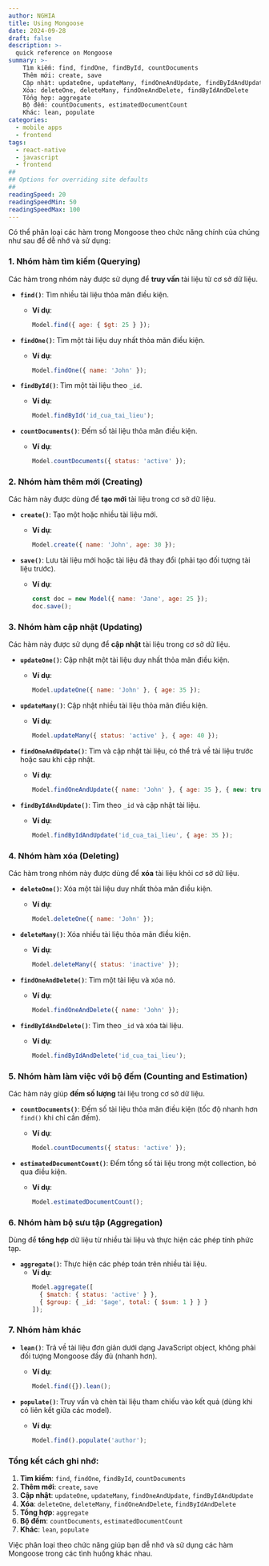 ```yaml
---
author: NGHIA
title: Using Mongoose
date: 2024-09-28
draft: false
description: >-
  quick reference on Mongoose
summary: >-
    Tìm kiếm: find, findOne, findById, countDocuments
    Thêm mới: create, save
    Cập nhật: updateOne, updateMany, findOneAndUpdate, findByIdAndUpdate
    Xóa: deleteOne, deleteMany, findOneAndDelete, findByIdAndDelete
    Tổng hợp: aggregate
    Bộ đếm: countDocuments, estimatedDocumentCount
    Khác: lean, populate
categories:
  - mobile apps
  - frontend
tags:
  - react-native
  - javascript
  - frontend
##
## Options for overriding site defaults
##
readingSpeed: 20
readingSpeedMin: 50
readingSpeedMax: 100
---
```


Có thể phân loại các hàm trong Mongoose theo chức năng chính của chúng như sau để dễ nhớ và sử dụng:

### 1. **Nhóm hàm tìm kiếm (Querying)**

Các hàm trong nhóm này được sử dụng để **truy vấn** tài liệu từ cơ sở dữ liệu.

- **`find()`**: Tìm nhiều tài liệu thỏa mãn điều kiện.
  - **Ví dụ**: 
    ```javascript
    Model.find({ age: { $gt: 25 } });
    ```

- **`findOne()`**: Tìm một tài liệu duy nhất thỏa mãn điều kiện.
  - **Ví dụ**: 
    ```javascript
    Model.findOne({ name: 'John' });
    ```

- **`findById()`**: Tìm một tài liệu theo `_id`.
  - **Ví dụ**:
    ```javascript
    Model.findById('id_cua_tai_lieu');
    ```

- **`countDocuments()`**: Đếm số tài liệu thỏa mãn điều kiện.
  - **Ví dụ**:
    ```javascript
    Model.countDocuments({ status: 'active' });
    ```

### 2. **Nhóm hàm thêm mới (Creating)**

Các hàm này được dùng để **tạo mới** tài liệu trong cơ sở dữ liệu.

- **`create()`**: Tạo một hoặc nhiều tài liệu mới.
  - **Ví dụ**: 
    ```javascript
    Model.create({ name: 'John', age: 30 });
    ```

- **`save()`**: Lưu tài liệu mới hoặc tài liệu đã thay đổi (phải tạo đối tượng tài liệu trước).
  - **Ví dụ**:
    ```javascript
    const doc = new Model({ name: 'Jane', age: 25 });
    doc.save();
    ```

### 3. **Nhóm hàm cập nhật (Updating)**

Các hàm này được sử dụng để **cập nhật** tài liệu trong cơ sở dữ liệu.

- **`updateOne()`**: Cập nhật một tài liệu duy nhất thỏa mãn điều kiện.
  - **Ví dụ**:
    ```javascript
    Model.updateOne({ name: 'John' }, { age: 35 });
    ```

- **`updateMany()`**: Cập nhật nhiều tài liệu thỏa mãn điều kiện.
  - **Ví dụ**:
    ```javascript
    Model.updateMany({ status: 'active' }, { age: 40 });
    ```

- **`findOneAndUpdate()`**: Tìm và cập nhật tài liệu, có thể trả về tài liệu trước hoặc sau khi cập nhật.
  - **Ví dụ**:
    ```javascript
    Model.findOneAndUpdate({ name: 'John' }, { age: 35 }, { new: true });
    ```

- **`findByIdAndUpdate()`**: Tìm theo `_id` và cập nhật tài liệu.
  - **Ví dụ**:
    ```javascript
    Model.findByIdAndUpdate('id_cua_tai_lieu', { age: 35 });
    ```

### 4. **Nhóm hàm xóa (Deleting)**

Các hàm trong nhóm này được dùng để **xóa** tài liệu khỏi cơ sở dữ liệu.

- **`deleteOne()`**: Xóa một tài liệu duy nhất thỏa mãn điều kiện.
  - **Ví dụ**:
    ```javascript
    Model.deleteOne({ name: 'John' });
    ```

- **`deleteMany()`**: Xóa nhiều tài liệu thỏa mãn điều kiện.
  - **Ví dụ**:
    ```javascript
    Model.deleteMany({ status: 'inactive' });
    ```

- **`findOneAndDelete()`**: Tìm một tài liệu và xóa nó.
  - **Ví dụ**:
    ```javascript
    Model.findOneAndDelete({ name: 'John' });
    ```

- **`findByIdAndDelete()`**: Tìm theo `_id` và xóa tài liệu.
  - **Ví dụ**:
    ```javascript
    Model.findByIdAndDelete('id_cua_tai_lieu');
    ```

### 5. **Nhóm hàm làm việc với bộ đếm (Counting and Estimation)**

Các hàm này giúp **đếm số lượng** tài liệu trong cơ sở dữ liệu.

- **`countDocuments()`**: Đếm số tài liệu thỏa mãn điều kiện (tốc độ nhanh hơn `find()` khi chỉ cần đếm).
  - **Ví dụ**:
    ```javascript
    Model.countDocuments({ status: 'active' });
    ```

- **`estimatedDocumentCount()`**: Đếm tổng số tài liệu trong một collection, bỏ qua điều kiện.
  - **Ví dụ**:
    ```javascript
    Model.estimatedDocumentCount();
    ```

### 6. **Nhóm hàm bộ sưu tập (Aggregation)**

Dùng để **tổng hợp** dữ liệu từ nhiều tài liệu và thực hiện các phép tính phức tạp.

- **`aggregate()`**: Thực hiện các phép toán trên nhiều tài liệu.
  - **Ví dụ**:
    ```javascript
    Model.aggregate([
      { $match: { status: 'active' } },
      { $group: { _id: '$age', total: { $sum: 1 } } }
    ]);
    ```

### 7. **Nhóm hàm khác**

- **`lean()`**: Trả về tài liệu đơn giản dưới dạng JavaScript object, không phải đối tượng Mongoose đầy đủ (nhanh hơn).
  - **Ví dụ**:
    ```javascript
    Model.find({}).lean();
    ```

- **`populate()`**: Truy vấn và chèn tài liệu tham chiếu vào kết quả (dùng khi có liên kết giữa các model).
  - **Ví dụ**:
    ```javascript
    Model.find().populate('author');
    ```

### Tổng kết cách ghi nhớ:
1. **Tìm kiếm**: `find`, `findOne`, `findById`, `countDocuments`
2. **Thêm mới**: `create`, `save`
3. **Cập nhật**: `updateOne`, `updateMany`, `findOneAndUpdate`, `findByIdAndUpdate`
4. **Xóa**: `deleteOne`, `deleteMany`, `findOneAndDelete`, `findByIdAndDelete`
5. **Tổng hợp**: `aggregate`
6. **Bộ đếm**: `countDocuments`, `estimatedDocumentCount`
7. **Khác**: `lean`, `populate`

Việc phân loại theo chức năng giúp bạn dễ nhớ và sử dụng các hàm Mongoose trong các tình huống khác nhau.

